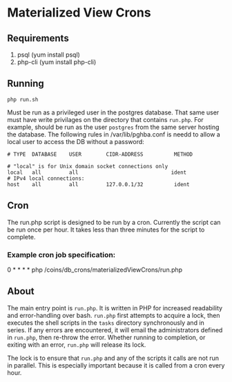# Materialized View Crons

## Requirements

1. psql (yum install psql)
2. php-cli (yum install php-cli)

## Running

```
php run.sh
```

Must be run as a privileged user in the postgres database. That same user must have write privilages on the directory that contains `run.php`.
For example, should be run as the user `postgres` from the same server hosting the database.
The following rules in /var/lib/pghba.conf is needd to allow a local user to access the DB without a password: 
```
# TYPE  DATABASE    USER        CIDR-ADDRESS          METHOD

# "local" is for Unix domain socket connections only
local   all         all                              ident 
# IPv4 local connections:
host    all         all         127.0.0.1/32          ident

```

## Cron
The run.php script is designed to be run by a cron. Currently the script can be run once per hour.
It takes less than three minutes for the script to complete.

### Example cron job specification:
0 * * * * php /coins/db_crons/materializedViewCrons/run.php

## About
The main entry point is `run.php`. It is written in PHP for increased readability and error-handling over bash.
`run.php` first attempts to acquire a lock, then executes the shell scripts in the `tasks` directory synchronously and in series.
If any errors are encountered, it will email the administrators defined in `run.php`, then re-throw the error.
Whether running to completion, or exiting with an error, `run.php` will release its lock. 

The lock is to ensure that `run.php` and any of the scripts it calls are not run in parallel.
This is especially important because it is called from a cron every hour.
